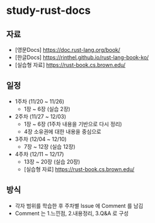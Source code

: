 # study-rust-docs

## 자료
- [영문Docs] https://doc.rust-lang.org/book/
- [한글Docs] https://rinthel.github.io/rust-lang-book-ko/
- [실습형 자료] https://rust-book.cs.brown.edu/

## 일정
- 1주차 (11/20 ~ 11/26)
  - 1장 ~ 6장 (실습 2장)
- 2주차 (11/27 ~ 12/03)
  - 1장 ~ 6장 (1주차 내용을 기반으로 다시 정리)
  - 4장 소유권에 대한 내용을 중심으로
- 3주차 (12/04 ~ 12/10)
  - 7장 ~ 12장 (실습 12장)
- 4주차 (12/11 ~ 12/17)
  - 13장 ~ 20장 (실습 20장)
  - [실습형 자료] https://rust-book.cs.brown.edu/
  
## 방식
- 각자 범위를 학습한 후 주차별 Issue 에 Comment 를 남김
- Comment 는 1.느낀점, 2.내용정리, 3.Q&A 로 구성
